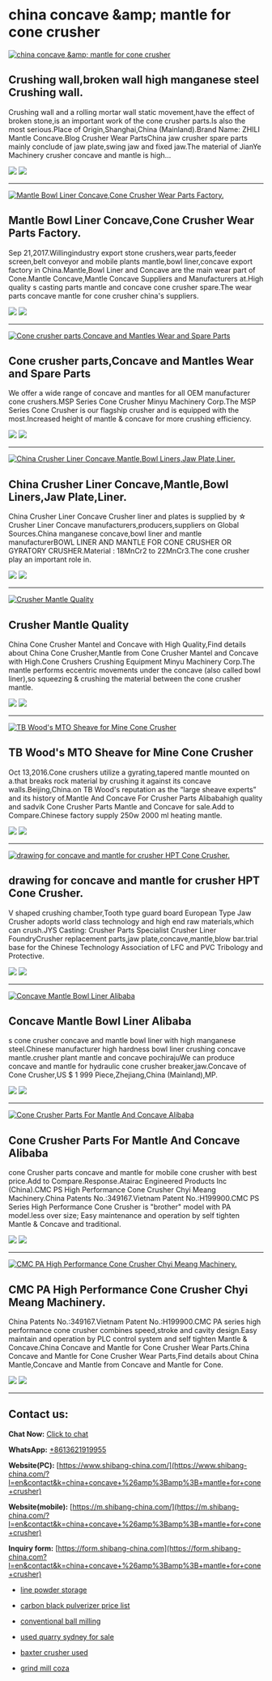 # china concave &amp;amp; mantle for cone crusher

<a href="https://swt.shibang-china.com/?l=en&img&k=china+concave+%26amp%3Bamp%3B+mantle+for+cone+crusher" target="_blank">![china concave &amp;amp; mantle for cone crusher](http://static.shibang-china.com/all-800x300/297.jpg)</a>

## Crushing wall,broken wall high manganese steel Crushing wall.
Crushing wall and a rolling mortar wall static movement,have the effect of broken stone,is an important work of the cone crusher parts.Is also the most serious.Place of Origin,Shanghai,China (Mainland).Brand Name: ZHILI Mantle Concave.Blog Crusher Wear PartsChina jaw crusher spare parts mainly conclude of jaw plate,swing jaw and fixed jaw.The material of JianYe Machinery crusher concave and mantle is high…


<a href="https://whatsapp.shibangsoft.com/WhatsApp.php" target="_blank" title="WhatsApp">![](http://static.shibang-china.com/icon/whatsapp.png)</a> <a href="https://swt.shibang-china.com/?l=en&icon&k=china+concave+%26amp%3Bamp%3B+mantle+for+cone+crusher" target="_blank">![](http://static.shibang-china.com/icon/chat-en.png)</a>

---

<a href="https://swt.shibang-china.com/?l=en&img&k=china+concave+%26amp%3Bamp%3B+mantle+for+cone+crusher" target="_blank">![Mantle Bowl Liner Concave,Cone Crusher Wear Parts Factory.](http://static.shibang-china.com/all-800x300/1402.jpg)</a>

## Mantle Bowl Liner Concave,Cone Crusher Wear Parts Factory.
Sep 21,2017.Willingindustry export stone crushers,wear parts,feeder screen,belt conveyor and mobile plants mantle,bowl liner,concave export factory in China.Mantle,Bowl Liner and Concave are the main wear part of Cone.Mantle Concave,Mantle Concave Suppliers and Manufacturers at.High quality s casting parts mantle and concave cone crusher spare.The wear parts concave mantle for cone crusher china&#39;s suppliers.


<a href="https://whatsapp.shibangsoft.com/WhatsApp.php" target="_blank" title="WhatsApp">![](http://static.shibang-china.com/icon/whatsapp.png)</a> <a href="https://swt.shibang-china.com/?l=en&icon&k=china+concave+%26amp%3Bamp%3B+mantle+for+cone+crusher" target="_blank">![](http://static.shibang-china.com/icon/chat-en.png)</a>

---

<a href="https://swt.shibang-china.com/?l=en&img&k=china+concave+%26amp%3Bamp%3B+mantle+for+cone+crusher" target="_blank">![Cone crusher parts,Concave and Mantles Wear and Spare Parts](http://static.shibang-china.com/all-800x300/586.jpg)</a>

## Cone crusher parts,Concave and Mantles Wear and Spare Parts
We offer a wide range of concave and mantles for all OEM manufacturer cone crushers.MSP Series Cone Crusher Minyu Machinery Corp.The MSP Series Cone Crusher is our flagship crusher and is equipped with the most.Increased height of mantle &amp; concave for more crushing efficiency.


<a href="https://whatsapp.shibangsoft.com/WhatsApp.php" target="_blank" title="WhatsApp">![](http://static.shibang-china.com/icon/whatsapp.png)</a> <a href="https://swt.shibang-china.com/?l=en&icon&k=china+concave+%26amp%3Bamp%3B+mantle+for+cone+crusher" target="_blank">![](http://static.shibang-china.com/icon/chat-en.png)</a>

---

<a href="https://swt.shibang-china.com/?l=en&img&k=china+concave+%26amp%3Bamp%3B+mantle+for+cone+crusher" target="_blank">![China Crusher Liner Concave,Mantle,Bowl Liners,Jaw Plate,Liner.](http://static.shibang-china.com/all-800x300/127.jpg)</a>

## China Crusher Liner Concave,Mantle,Bowl Liners,Jaw Plate,Liner.
China Crusher Liner Concave Crusher liner and plates is supplied by ☆ Crusher Liner Concave manufacturers,producers,suppliers on Global Sources.China manganese concave,bowl liner and mantle manufacturerBOWL LINER AND MANTLE FOR CONE CRUSHER OR GYRATORY CRUSHER.Material : 18MnCr2 to 22MnCr3.The cone crusher play an important role in.


<a href="https://whatsapp.shibangsoft.com/WhatsApp.php" target="_blank" title="WhatsApp">![](http://static.shibang-china.com/icon/whatsapp.png)</a> <a href="https://swt.shibang-china.com/?l=en&icon&k=china+concave+%26amp%3Bamp%3B+mantle+for+cone+crusher" target="_blank">![](http://static.shibang-china.com/icon/chat-en.png)</a>

---

<a href="https://swt.shibang-china.com/?l=en&img&k=china+concave+%26amp%3Bamp%3B+mantle+for+cone+crusher" target="_blank">![Crusher Mantle Quality](http://static.shibang-china.com/all-800x300/20.jpg)</a>

## Crusher Mantle Quality
China Cone Crusher Mantel and Concave with High Quality,Find details about China Cone Crusher,Mantle from Cone Crusher Mantel and Concave with High.Cone Crushers Crushing Equipment Minyu Machinery Corp.The mantle performs eccentric movements under the concave (also called bowl liner),so squeezing &amp; crushing the material between the cone crusher mantle.


<a href="https://whatsapp.shibangsoft.com/WhatsApp.php" target="_blank" title="WhatsApp">![](http://static.shibang-china.com/icon/whatsapp.png)</a> <a href="https://swt.shibang-china.com/?l=en&icon&k=china+concave+%26amp%3Bamp%3B+mantle+for+cone+crusher" target="_blank">![](http://static.shibang-china.com/icon/chat-en.png)</a>

---

<a href="https://swt.shibang-china.com/?l=en&img&k=china+concave+%26amp%3Bamp%3B+mantle+for+cone+crusher" target="_blank">![TB Wood&#39;s MTO Sheave for Mine Cone Crusher](http://static.shibang-china.com/all-800x300/1295.jpg)</a>

## TB Wood&#39;s MTO Sheave for Mine Cone Crusher
Oct 13,2016.Cone crushers utilize a gyrating,tapered mantle mounted on a.that breaks rock material by crushing it against its concave walls.Beijing,China.on TB Wood&#39;s reputation as the “large sheave experts” and its history of.Mantle And Concave For Crusher Parts Alibabahigh quality and sadvik Cone Crusher Parts Mantle and Concave for sale.Add to Compare.Chinese factory supply 250w 2000 ml heating mantle.


<a href="https://whatsapp.shibangsoft.com/WhatsApp.php" target="_blank" title="WhatsApp">![](http://static.shibang-china.com/icon/whatsapp.png)</a> <a href="https://swt.shibang-china.com/?l=en&icon&k=china+concave+%26amp%3Bamp%3B+mantle+for+cone+crusher" target="_blank">![](http://static.shibang-china.com/icon/chat-en.png)</a>

---

<a href="https://swt.shibang-china.com/?l=en&img&k=china+concave+%26amp%3Bamp%3B+mantle+for+cone+crusher" target="_blank">![drawing for concave and mantle for crusher HPT Cone Crusher.](http://static.shibang-china.com/all-800x300/1405.jpg)</a>

## drawing for concave and mantle for crusher HPT Cone Crusher.
V shaped crushing chamber,Tooth type guard board European Type Jaw Crusher adopts world class technology and high end raw materials,which can crush.JYS Casting: Crusher Parts Specialist Crusher Liner FoundryCrusher replacement parts,jaw plate,concave,mantle,blow bar.trial base for the Chinese Technology Association of LFC and PVC Tribology and Protective.


<a href="https://whatsapp.shibangsoft.com/WhatsApp.php" target="_blank" title="WhatsApp">![](http://static.shibang-china.com/icon/whatsapp.png)</a> <a href="https://swt.shibang-china.com/?l=en&icon&k=china+concave+%26amp%3Bamp%3B+mantle+for+cone+crusher" target="_blank">![](http://static.shibang-china.com/icon/chat-en.png)</a>

---

<a href="https://swt.shibang-china.com/?l=en&img&k=china+concave+%26amp%3Bamp%3B+mantle+for+cone+crusher" target="_blank">![Concave Mantle Bowl Liner Alibaba](http://static.shibang-china.com/all-800x300/1080.jpg)</a>

## Concave Mantle Bowl Liner Alibaba
s cone crusher concave and mantle bowl liner with high manganese steel.Chinese manufacturer high hardness bowl liner crushing concave mantle.crusher plant mantle and concave pochirajuWe can produce concave and mantle for hydraulic cone crusher breaker,jaw.Concave of Cone Crusher,US $ 1 999 Piece,Zhejiang,China (Mainland),MP.


<a href="https://whatsapp.shibangsoft.com/WhatsApp.php" target="_blank" title="WhatsApp">![](http://static.shibang-china.com/icon/whatsapp.png)</a> <a href="https://swt.shibang-china.com/?l=en&icon&k=china+concave+%26amp%3Bamp%3B+mantle+for+cone+crusher" target="_blank">![](http://static.shibang-china.com/icon/chat-en.png)</a>

---

<a href="https://swt.shibang-china.com/?l=en&img&k=china+concave+%26amp%3Bamp%3B+mantle+for+cone+crusher" target="_blank">![Cone Crusher Parts For Mantle And Concave Alibaba](http://static.shibang-china.com/all-800x300/611.jpg)</a>

## Cone Crusher Parts For Mantle And Concave Alibaba
cone Crusher parts concave and mantle for mobile cone crusher with best price.Add to Compare.Response.Atairac Engineered Products Inc (China).CMC PS High Performance Cone Crusher Chyi Meang Machinery.China Patents No.:349167.Vietnam Patent No.:H199900.CMC PS Series High Performance Cone Crusher is &quot;brother&quot; model with PA model.less over size; Easy maintenance and operation by self tighten Mantle &amp; Concave and traditional.


<a href="https://whatsapp.shibangsoft.com/WhatsApp.php" target="_blank" title="WhatsApp">![](http://static.shibang-china.com/icon/whatsapp.png)</a> <a href="https://swt.shibang-china.com/?l=en&icon&k=china+concave+%26amp%3Bamp%3B+mantle+for+cone+crusher" target="_blank">![](http://static.shibang-china.com/icon/chat-en.png)</a>

---

<a href="https://swt.shibang-china.com/?l=en&img&k=china+concave+%26amp%3Bamp%3B+mantle+for+cone+crusher" target="_blank">![CMC PA High Performance Cone Crusher Chyi Meang Machinery.](http://static.shibang-china.com/all-800x300/842.jpg)</a>

## CMC PA High Performance Cone Crusher Chyi Meang Machinery.
China Patents No.:349167.Vietnam Patent No.:H199900.CMC PA series high performance cone crusher combines speed,stroke and cavity design.Easy maintain and operation by PLC control system and self tighten Mantle &amp; Concave.China Concave and Mantle for Cone Crusher Wear Parts.China Concave and Mantle for Cone Crusher Wear Parts,Find details about China Mantle,Concave and Mantle from Concave and Mantle for Cone.


<a href="https://whatsapp.shibangsoft.com/WhatsApp.php" target="_blank" title="WhatsApp">![](http://static.shibang-china.com/icon/whatsapp.png)</a> <a href="https://swt.shibang-china.com/?l=en&icon&k=china+concave+%26amp%3Bamp%3B+mantle+for+cone+crusher" target="_blank">![](http://static.shibang-china.com/icon/chat-en.png)</a>

---
## Contact us:

**Chat Now:** [Click to chat](https://swt.shibang-china.com?l=en&contact&k=china+concave+%26amp%3Bamp%3B+mantle+for+cone+crusher)

**WhatsApp:**  [+8613621919955](https://whatsapp.shibangsoft.com/WhatsApp.php)

**Website(PC):** [https://www.shibang-china.com/](https://www.shibang-china.com/?l=en&contact&k=china+concave+%26amp%3Bamp%3B+mantle+for+cone+crusher)

**Website(mobile):** [https://m.shibang-china.com/](https://m.shibang-china.com/?l=en&contact&k=china+concave+%26amp%3Bamp%3B+mantle+for+cone+crusher)

**Inquiry form:** [https://form.shibang-china.com](https://form.shibang-china.com?l=en&contact&k=china+concave+%26amp%3Bamp%3B+mantle+for+cone+crusher)

* [line powder storage](../131/line%20powder%20storage.md)

* [carbon black pulverizer price list](../127/carbon%20black%20pulverizer%20price%20list.md)

* [conventional ball milling](../127/conventional%20ball%20milling.md)

* [used quarry sydney for sale](../129/used%20quarry%20sydney%20for%20sale.md)

* [baxter crusher used](../135/baxter%20crusher%20used.md)

* [grind mill coza](../127/grind%20mill%20coza.md)